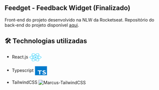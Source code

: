 ## Feedget - Feedback Widget (Finalizado)

Front-end do projeto desenvolvido na NLW da Rocketseat.
Repositório do back-end do projeto disponível [aqui](https://github.com/feedget-server).

## 🛠 Technologias utilizadas

- React.js <img align="center" alt="Marcus-React" height="30" width="40" src="https://raw.githubusercontent.com/devicons/devicon/master/icons/react/react-original.svg">

- Typescript <img align="center" alt="Marcus-Typescript" height="30" width="40" src="https://raw.githubusercontent.com/devicons/devicon/master/icons/typescript/typescript-original.svg">

- TailwindCSS <img align="center" alt="Marcus-TailwindCSS" height="30" width="30" src="https://upload.wikimedia.org/wikipedia/commons/thumb/d/d5/Tailwind_CSS_Logo.svg/1200px-Tailwind_CSS_Logo.svg.png">
